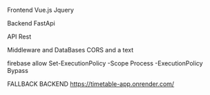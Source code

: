 
Frontend
Vue.js
Jquery

Backend
FastApi

API
Rest

Middleware and DataBases
CORS and a text 


firebase allow
Set-ExecutionPolicy -Scope Process -ExecutionPolicy Bypass

FALLBACK BACKEND
https://timetable-app.onrender.com/